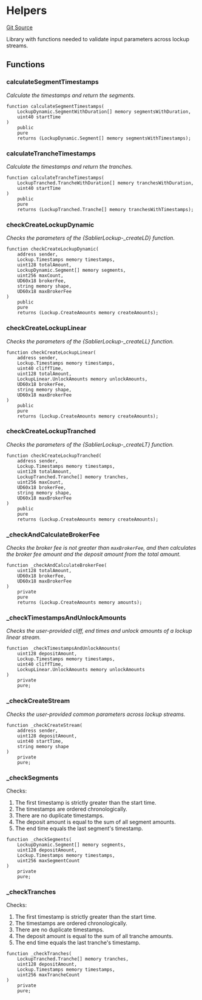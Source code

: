 # Helpers

[Git Source](https://github.com/sablier-labs/lockup/blob/076eba971fea7bb38fe75ee5108f0589c26152c0/src/libraries/Helpers.sol)

Library with functions needed to validate input parameters across lockup streams.

## Functions

### calculateSegmentTimestamps

_Calculate the timestamps and return the segments._

```solidity
function calculateSegmentTimestamps(
    LockupDynamic.SegmentWithDuration[] memory segmentsWithDuration,
    uint40 startTime
)
    public
    pure
    returns (LockupDynamic.Segment[] memory segmentsWithTimestamps);
```

### calculateTrancheTimestamps

_Calculate the timestamps and return the tranches._

```solidity
function calculateTrancheTimestamps(
    LockupTranched.TrancheWithDuration[] memory tranchesWithDuration,
    uint40 startTime
)
    public
    pure
    returns (LockupTranched.Tranche[] memory tranchesWithTimestamps);
```

### checkCreateLockupDynamic

_Checks the parameters of the {SablierLockup-\_createLD} function._

```solidity
function checkCreateLockupDynamic(
    address sender,
    Lockup.Timestamps memory timestamps,
    uint128 totalAmount,
    LockupDynamic.Segment[] memory segments,
    uint256 maxCount,
    UD60x18 brokerFee,
    string memory shape,
    UD60x18 maxBrokerFee
)
    public
    pure
    returns (Lockup.CreateAmounts memory createAmounts);
```

### checkCreateLockupLinear

_Checks the parameters of the {SablierLockup-\_createLL} function._

```solidity
function checkCreateLockupLinear(
    address sender,
    Lockup.Timestamps memory timestamps,
    uint40 cliffTime,
    uint128 totalAmount,
    LockupLinear.UnlockAmounts memory unlockAmounts,
    UD60x18 brokerFee,
    string memory shape,
    UD60x18 maxBrokerFee
)
    public
    pure
    returns (Lockup.CreateAmounts memory createAmounts);
```

### checkCreateLockupTranched

_Checks the parameters of the {SablierLockup-\_createLT} function._

```solidity
function checkCreateLockupTranched(
    address sender,
    Lockup.Timestamps memory timestamps,
    uint128 totalAmount,
    LockupTranched.Tranche[] memory tranches,
    uint256 maxCount,
    UD60x18 brokerFee,
    string memory shape,
    UD60x18 maxBrokerFee
)
    public
    pure
    returns (Lockup.CreateAmounts memory createAmounts);
```

### \_checkAndCalculateBrokerFee

_Checks the broker fee is not greater than `maxBrokerFee`, and then calculates the broker fee amount and the deposit
amount from the total amount._

```solidity
function _checkAndCalculateBrokerFee(
    uint128 totalAmount,
    UD60x18 brokerFee,
    UD60x18 maxBrokerFee
)
    private
    pure
    returns (Lockup.CreateAmounts memory amounts);
```

### \_checkTimestampsAndUnlockAmounts

_Checks the user-provided cliff, end times and unlock amounts of a lockup linear stream._

```solidity
function _checkTimestampsAndUnlockAmounts(
    uint128 depositAmount,
    Lockup.Timestamps memory timestamps,
    uint40 cliffTime,
    LockupLinear.UnlockAmounts memory unlockAmounts
)
    private
    pure;
```

### \_checkCreateStream

_Checks the user-provided common parameters across lockup streams._

```solidity
function _checkCreateStream(
    address sender,
    uint128 depositAmount,
    uint40 startTime,
    string memory shape
)
    private
    pure;
```

### \_checkSegments

Checks:

1. The first timestamp is strictly greater than the start time.
2. The timestamps are ordered chronologically.
3. There are no duplicate timestamps.
4. The deposit amount is equal to the sum of all segment amounts.
5. The end time equals the last segment's timestamp.

```solidity
function _checkSegments(
    LockupDynamic.Segment[] memory segments,
    uint128 depositAmount,
    Lockup.Timestamps memory timestamps,
    uint256 maxSegmentCount
)
    private
    pure;
```

### \_checkTranches

Checks:

1. The first timestamp is strictly greater than the start time.
2. The timestamps are ordered chronologically.
3. There are no duplicate timestamps.
4. The deposit amount is equal to the sum of all tranche amounts.
5. The end time equals the last tranche's timestamp.

```solidity
function _checkTranches(
    LockupTranched.Tranche[] memory tranches,
    uint128 depositAmount,
    Lockup.Timestamps memory timestamps,
    uint256 maxTrancheCount
)
    private
    pure;
```
